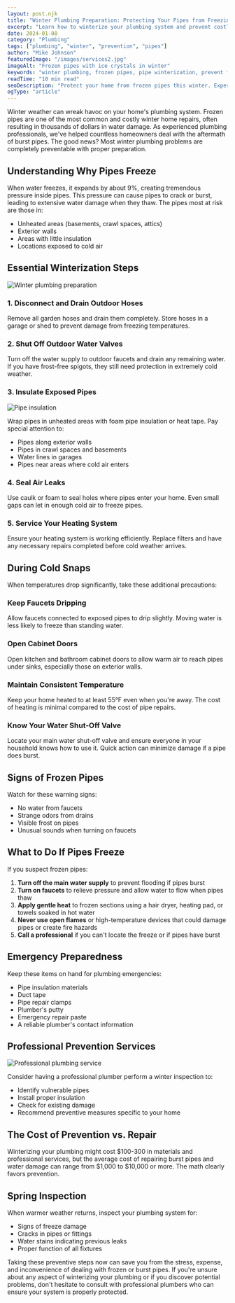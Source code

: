 ```yaml
---
layout: post.njk
title: "Winter Plumbing Preparation: Protecting Your Pipes from Freezing"
excerpt: "Learn how to winterize your plumbing system and prevent costly pipe bursts with these essential cold-weather preparation tips from our plumbing experts."
date: 2024-01-08
category: "Plumbing"
tags: ["plumbing", "winter", "prevention", "pipes"]
author: "Mike Johnson"
featuredImage: "/images/services2.jpg"
imageAlt: "Frozen pipes with ice crystals in winter"
keywords: "winter plumbing, frozen pipes, pipe winterization, prevent frozen pipes, winter home maintenance"
readTime: "10 min read"
seoDescription: "Protect your home from frozen pipes this winter. Expert tips on winterizing your plumbing system, preventing pipe bursts, and emergency preparedness."
ogType: "article"
---
```


Winter weather can wreak havoc on your home's plumbing system. Frozen pipes are one of the most common and costly winter home repairs, often resulting in thousands of dollars in water damage. As experienced plumbing professionals, we've helped countless homeowners deal with the aftermath of burst pipes. The good news? Most winter plumbing problems are completely preventable with proper preparation.

## Understanding Why Pipes Freeze

When water freezes, it expands by about 9%, creating tremendous pressure inside pipes. This pressure can cause pipes to crack or burst, leading to extensive water damage when they thaw. The pipes most at risk are those in:

- Unheated areas (basements, crawl spaces, attics)
- Exterior walls
- Areas with little insulation
- Locations exposed to cold air

## Essential Winterization Steps

![Winter plumbing preparation](/images/services2.jpg)

### 1. Disconnect and Drain Outdoor Hoses

Remove all garden hoses and drain them completely. Store hoses in a garage or shed to prevent damage from freezing temperatures.

### 2. Shut Off Outdoor Water Valves

Turn off the water supply to outdoor faucets and drain any remaining water. If you have frost-free spigots, they still need protection in extremely cold weather.

### 3. Insulate Exposed Pipes

![Pipe insulation](/images/services4.jpg)

Wrap pipes in unheated areas with foam pipe insulation or heat tape. Pay special attention to:
- Pipes along exterior walls
- Pipes in crawl spaces and basements
- Water lines in garages
- Pipes near areas where cold air enters

### 4. Seal Air Leaks

Use caulk or foam to seal holes where pipes enter your home. Even small gaps can let in enough cold air to freeze pipes.

### 5. Service Your Heating System

Ensure your heating system is working efficiently. Replace filters and have any necessary repairs completed before cold weather arrives.

## During Cold Snaps

When temperatures drop significantly, take these additional precautions:

### Keep Faucets Dripping

Allow faucets connected to exposed pipes to drip slightly. Moving water is less likely to freeze than standing water.

### Open Cabinet Doors

Open kitchen and bathroom cabinet doors to allow warm air to reach pipes under sinks, especially those on exterior walls.

### Maintain Consistent Temperature

Keep your home heated to at least 55°F even when you're away. The cost of heating is minimal compared to the cost of pipe repairs.

### Know Your Water Shut-Off Valve

Locate your main water shut-off valve and ensure everyone in your household knows how to use it. Quick action can minimize damage if a pipe does burst.

## Signs of Frozen Pipes

Watch for these warning signs:
- No water from faucets
- Strange odors from drains
- Visible frost on pipes
- Unusual sounds when turning on faucets

## What to Do If Pipes Freeze

If you suspect frozen pipes:

1. **Turn off the main water supply** to prevent flooding if pipes burst
2. **Turn on faucets** to relieve pressure and allow water to flow when pipes thaw
3. **Apply gentle heat** to frozen sections using a hair dryer, heating pad, or towels soaked in hot water
4. **Never use open flames** or high-temperature devices that could damage pipes or create fire hazards
5. **Call a professional** if you can't locate the freeze or if pipes have burst

## Emergency Preparedness

Keep these items on hand for plumbing emergencies:
- Pipe insulation materials
- Duct tape
- Pipe repair clamps
- Plumber's putty
- Emergency repair paste
- A reliable plumber's contact information

## Professional Prevention Services

![Professional plumbing service](/images/services3.jpg)

Consider having a professional plumber perform a winter inspection to:
- Identify vulnerable pipes
- Install proper insulation
- Check for existing damage
- Recommend preventive measures specific to your home

## The Cost of Prevention vs. Repair

Winterizing your plumbing might cost $100-300 in materials and professional services, but the average cost of repairing burst pipes and water damage can range from $1,000 to $10,000 or more. The math clearly favors prevention.

## Spring Inspection

When warmer weather returns, inspect your plumbing system for:
- Signs of freeze damage
- Cracks in pipes or fittings
- Water stains indicating previous leaks
- Proper function of all fixtures

Taking these preventive steps now can save you from the stress, expense, and inconvenience of dealing with frozen or burst pipes. If you're unsure about any aspect of winterizing your plumbing or if you discover potential problems, don't hesitate to consult with professional plumbers who can ensure your system is properly protected.